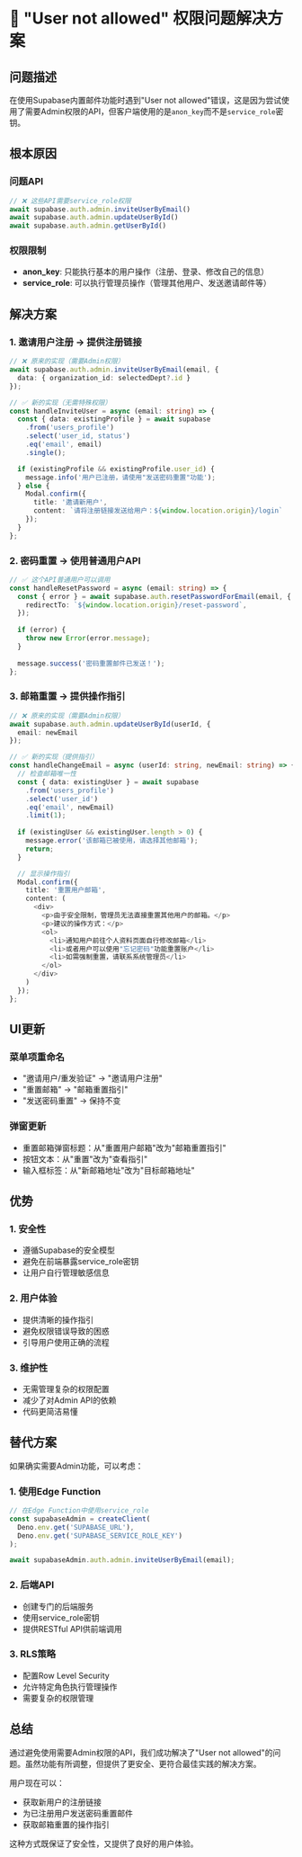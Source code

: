 # 🔐 "User not allowed" 权限问题解决方案

## 问题描述

在使用Supabase内置邮件功能时遇到"User not allowed"错误，这是因为尝试使用了需要Admin权限的API，但客户端使用的是`anon_key`而不是`service_role`密钥。

## 根本原因

### 问题API
```typescript
// ❌ 这些API需要service_role权限
await supabase.auth.admin.inviteUserByEmail()
await supabase.auth.admin.updateUserById()
await supabase.auth.admin.getUserById()
```

### 权限限制
- **anon_key**: 只能执行基本的用户操作（注册、登录、修改自己的信息）
- **service_role**: 可以执行管理员操作（管理其他用户、发送邀请邮件等）

## 解决方案

### 1. 邀请用户注册 → 提供注册链接
```typescript
// ❌ 原来的实现（需要Admin权限）
await supabase.auth.admin.inviteUserByEmail(email, {
  data: { organization_id: selectedDept?.id }
});

// ✅ 新的实现（无需特殊权限）
const handleInviteUser = async (email: string) => {
  const { data: existingProfile } = await supabase
    .from('users_profile')
    .select('user_id, status')
    .eq('email', email)
    .single();

  if (existingProfile && existingProfile.user_id) {
    message.info('用户已注册，请使用"发送密码重置"功能');
  } else {
    Modal.confirm({
      title: '邀请新用户',
      content: `请将注册链接发送给用户：${window.location.origin}/login`
    });
  }
};
```

### 2. 密码重置 → 使用普通用户API
```typescript
// ✅ 这个API普通用户可以调用
const handleResetPassword = async (email: string) => {
  const { error } = await supabase.auth.resetPasswordForEmail(email, {
    redirectTo: `${window.location.origin}/reset-password`,
  });
  
  if (error) {
    throw new Error(error.message);
  }
  
  message.success('密码重置邮件已发送！');
};
```

### 3. 邮箱重置 → 提供操作指引
```typescript
// ❌ 原来的实现（需要Admin权限）
await supabase.auth.admin.updateUserById(userId, {
  email: newEmail
});

// ✅ 新的实现（提供指引）
const handleChangeEmail = async (userId: string, newEmail: string) => {
  // 检查邮箱唯一性
  const { data: existingUser } = await supabase
    .from('users_profile')
    .select('user_id')
    .eq('email', newEmail)
    .limit(1);
  
  if (existingUser && existingUser.length > 0) {
    message.error('该邮箱已被使用，请选择其他邮箱');
    return;
  }

  // 显示操作指引
  Modal.confirm({
    title: '重置用户邮箱',
    content: (
      <div>
        <p>由于安全限制，管理员无法直接重置其他用户的邮箱。</p>
        <p>建议的操作方式：</p>
        <ol>
          <li>通知用户前往个人资料页面自行修改邮箱</li>
          <li>或者用户可以使用"忘记密码"功能重置账户</li>
          <li>如需强制重置，请联系系统管理员</li>
        </ol>
      </div>
    )
  });
};
```

## UI更新

### 菜单项重命名
- "邀请用户/重发验证" → "邀请用户注册"
- "重置邮箱" → "邮箱重置指引"
- "发送密码重置" → 保持不变

### 弹窗更新
- 重置邮箱弹窗标题：从"重置用户邮箱"改为"邮箱重置指引"
- 按钮文本：从"重置"改为"查看指引"
- 输入框标签：从"新邮箱地址"改为"目标邮箱地址"

## 优势

### 1. 安全性
- 遵循Supabase的安全模型
- 避免在前端暴露service_role密钥
- 让用户自行管理敏感信息

### 2. 用户体验
- 提供清晰的操作指引
- 避免权限错误导致的困惑
- 引导用户使用正确的流程

### 3. 维护性
- 无需管理复杂的权限配置
- 减少了对Admin API的依赖
- 代码更简洁易懂

## 替代方案

如果确实需要Admin功能，可以考虑：

### 1. 使用Edge Function
```typescript
// 在Edge Function中使用service_role
const supabaseAdmin = createClient(
  Deno.env.get('SUPABASE_URL'),
  Deno.env.get('SUPABASE_SERVICE_ROLE_KEY')
);

await supabaseAdmin.auth.admin.inviteUserByEmail(email);
```

### 2. 后端API
- 创建专门的后端服务
- 使用service_role密钥
- 提供RESTful API供前端调用

### 3. RLS策略
- 配置Row Level Security
- 允许特定角色执行管理操作
- 需要复杂的权限管理

## 总结

通过避免使用需要Admin权限的API，我们成功解决了"User not allowed"的问题。虽然功能有所调整，但提供了更安全、更符合最佳实践的解决方案。

用户现在可以：
- 获取新用户的注册链接
- 为已注册用户发送密码重置邮件
- 获取邮箱重置的操作指引

这种方式既保证了安全性，又提供了良好的用户体验。 